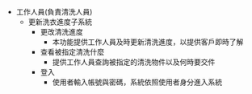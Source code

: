 - 工作人員(負責清洗人員)
  - 更新洗衣進度子系統
    - 更改清洗進度
      - 本功能提供工作人員及時更新清洗進度，以提供客戶即時了解 
    - 查看被指定清洗什麼
      - 提供工作人員查詢被指定的清洗物件以及何時要交件
    - 登入 
      - 使用者輸入帳號與密碼，系統依照使用者身分進入系統
